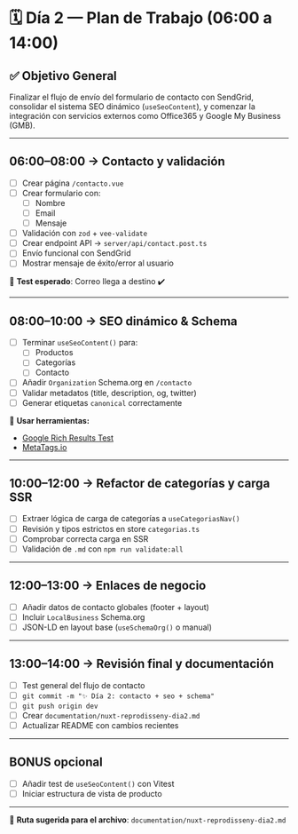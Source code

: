 # 🗓 Día 2 — Plan de Trabajo (06:00 a 14:00)

## ✅ Objetivo General
Finalizar el flujo de envío del formulario de contacto con SendGrid, consolidar el sistema SEO dinámico (`useSeoContent`), y comenzar la integración con servicios externos como Office365 y Google My Business (GMB).

---

## 06:00–08:00 → Contacto y validación

- [ ] Crear página `/contacto.vue`
- [ ] Crear formulario con:
  - [ ] Nombre
  - [ ] Email
  - [ ] Mensaje
- [ ] Validación con `zod` + `vee-validate`
- [ ] Crear endpoint API → `server/api/contact.post.ts`
- [ ] Envío funcional con SendGrid
- [ ] Mostrar mensaje de éxito/error al usuario

📌 **Test esperado**: Correo llega a destino ✔️

---

## 08:00–10:00 → SEO dinámico & Schema

- [ ] Terminar `useSeoContent()` para:
  - [ ] Productos
  - [ ] Categorías
  - [ ] Contacto
- [ ] Añadir `Organization` Schema.org en `/contacto`
- [ ] Validar metadatos (title, description, og, twitter)
- [ ] Generar etiquetas `canonical` correctamente

🧪 **Usar herramientas:**
- [Google Rich Results Test](https://search.google.com/test/rich-results)
- [MetaTags.io](https://metatags.io/)

---

## 10:00–12:00 → Refactor de categorías y carga SSR

- [ ] Extraer lógica de carga de categorías a `useCategoriasNav()`
- [ ] Revisión y tipos estrictos en store `categorias.ts`
- [ ] Comprobar correcta carga en SSR
- [ ] Validación de `.md` con `npm run validate:all`

---

## 12:00–13:00 → Enlaces de negocio

- [ ] Añadir datos de contacto globales (footer + layout)
- [ ] Incluir `LocalBusiness` Schema.org
- [ ] JSON-LD en layout base (`useSchemaOrg()` o manual)

---

## 13:00–14:00 → Revisión final y documentación

- [ ] Test general del flujo de contacto
- [ ] `git commit -m "✨ Día 2: contacto + seo + schema"`
- [ ] `git push origin dev`
- [ ] Crear `documentation/nuxt-reprodisseny-dia2.md`
- [ ] Actualizar README con cambios recientes

---

## BONUS opcional

- [ ] Añadir test de `useSeoContent()` con Vitest
- [ ] Iniciar estructura de vista de producto

---

📁 **Ruta sugerida para el archivo**: `documentation/nuxt-reprodisseny-dia2.md`

